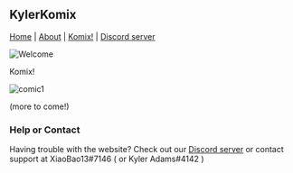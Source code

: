 ## KylerKomix

[Home](xiaobao13.github.io/KylerKomix/) | [About](xiaobao13.github.io/KylerKomix/) | [Komix!](xiaobao13.github.io/KylerKomix/Komix/) | [Discord server](https://discord.gg/mgbny6Ebg4)
   
   ![Welcome](KylerKomix/Images/Comics/welcome1.png)
   
   
   
   
   Komix!
   
   
   
   
   ![comic1](/KylerKomix-Komix/BadComic1.png)
   
   
   
   
  (more to come!) 
   
   
 
   
   
   

### Help or Contact

Having trouble with the website? Check out our [Discord server](https://discord.gg/mgbny6Ebg4) or contact support at XiaoBao13#7146 ( or Kyler Adams#4142 )
